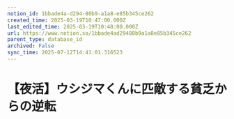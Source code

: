 ```yaml
---
notion_id: 1bbade4a-d294-80b9-a1a8-e85b345ce262
created_time: 2025-03-19T10:47:00.000Z
last_edited_time: 2025-03-19T10:48:00.000Z
url: https://www.notion.so/1bbade4ad29480b9a1a8e85b345ce262
parent_type: database_id
archived: False
sync_time: 2025-07-12T14:41:01.316523
---
```


# 【夜活】ウシジマくんに匹敵する貧乏からの逆転

